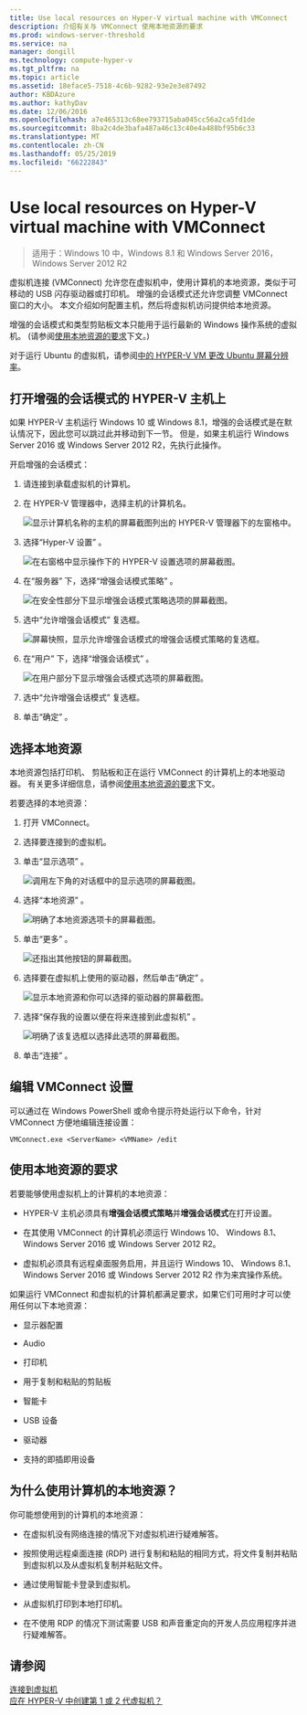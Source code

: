 ```yaml
---
title: Use local resources on Hyper-V virtual machine with VMConnect
description: 介绍有关与 VMConnect 使用本地资源的要求
ms.prod: windows-server-threshold
ms.service: na
manager: dongill
ms.technology: compute-hyper-v
ms.tgt_pltfrm: na
ms.topic: article
ms.assetid: 18eface5-7518-4c6b-9282-93e2e3e87492
author: KBDAzure
ms.author: kathyDav
ms.date: 12/06/2016
ms.openlocfilehash: a7e465313c68ee793715aba045cc56a2ca5fd1de
ms.sourcegitcommit: 8ba2c4de3bafa487a46c13c40e4a488bf95b6c33
ms.translationtype: MT
ms.contentlocale: zh-CN
ms.lasthandoff: 05/25/2019
ms.locfileid: "66222843"
---
```

# <a name="use-local-resources-on-hyper-v-virtual-machine-with-vmconnect"></a>Use local resources on Hyper-V virtual machine with VMConnect

>适用于：Windows 10 中，Windows 8.1 和 Windows Server 2016，Windows Server 2012 R2

虚拟机连接 (VMConnect) 允许您在虚拟机中，使用计算机的本地资源，类似于可移动的 USB 闪存驱动器或打印机。 增强的会话模式还允许您调整 VMConnect 窗口的大小。 本文介绍如何配置主机，然后将虚拟机访问提供给本地资源。

增强的会话模式和类型剪贴板文本只能用于运行最新的 Windows 操作系统的虚拟机。 \(请参阅[使用本地资源的要求](#requirements-for-using-local-resources)下文。\) 

对于运行 Ubuntu 的虚拟机，请参阅[中的 HYPER-V VM 更改 Ubuntu 屏幕分辨率](https://blogs.msdn.microsoft.com/virtual_pc_guy/2014/09/19/changing-ubuntu-screen-resolution-in-a-hyper-v-vm/)。 
  
## <a name="turn-on-enhanced-session-mode-on-a-hyper-v-host"></a>打开增强的会话模式的 HYPER-V 主机上  
如果 HYPER-V 主机运行 Windows 10 或 Windows 8.1，增强的会话模式是在默认情况下，因此您可以跳过此并移动到下一节。 但是，如果主机运行 Windows Server 2016 或 Windows Server 2012 R2，先执行此操作。 
  
开启增强的会话模式：

1.  请连接到承载虚拟机的计算机。  
  
2.  在 HYPER-V 管理器中，选择主机的计算机名。  
  
    ![显示计算机名称的主机的屏幕截图列出的 HYPER-V 管理器下的左窗格中。](media/Hyper-V-HyperVManager-HostNameSelected.png)  
  
3.  选择“Hyper-V 设置”  。  
  
    ![在右窗格中显示操作下的 HYPER-V 设置选项的屏幕截图。](media/HyperV-ActionsHyperVSettings.png)  
  
4.  在“服务器”  下，选择“增强会话模式策略”  。  
  
    ![在安全性部分下显示增强会话模式策略选项的屏幕截图。](media/Hyper-V-Settings-ServerEnhancedSessionModePolicy.png)  
  
5.  选中“允许增强会话模式”  复选框。  
  
    ![屏幕快照，显示允许增强会话模式的增强会话模式策略的复选框。](media/Hyper-V-Settings-EnhancedSessionModePolicyCheckBox.png)  
  
6.  在“用户”  下，选择“增强会话模式”  。  
  
    ![在用户部分下显示增强会话模式选项的屏幕截图。 ](media/Hyper-V-Settings-UserEnhancedSessionMode.png)  
  
7.  选中“允许增强会话模式”  复选框。  
  
8.  单击“确定”  。  
  
## <a name="choose-a-local-resource"></a>选择本地资源

本地资源包括打印机、 剪贴板和正在运行 VMConnect 的计算机上的本地驱动器。 有关更多详细信息，请参阅[使用本地资源的要求](#requirements-for-using-local-resources)下文。  
  
若要选择的本地资源：
  
1.  打开 VMConnect。  
  
2.  选择要连接到的虚拟机。  
  
3.  单击“显示选项”  。  
  
    ![调用左下角的对话框中的显示选项的屏幕截图。](media/HyperV-VMConnect-DisplayConfig.png)  
  
4.  选择“本地资源”  。  
  
    ![明确了本地资源选项卡的屏幕截图。](media/HyperV-VMConnect-DisplayConfig-LocalResources.png)  
  
5.  单击“更多”  。  
  
    ![还指出其他按钮的屏幕截图。](media/HyperV-VMConnect-DisplayConfig-LocalResourcesMore.png)  
  
6.  选择要在虚拟机上使用的驱动器，然后单击“确定”  。  
  
    ![显示本地资源和你可以选择的驱动器的屏幕截图。](media/HyperV-VMConnect-Settings-LocalResourcesDrives.png)  
  
7.  选择“保存我的设置以便在将来连接到此虚拟机”  。  
  
    ![明确了该复选框以选择此选项的屏幕截图。](media/HyperV-VMConnect-SaveSettings.png)  
  
8.  单击“连接”  。  
  
## <a name="edit-vmconnect-settings"></a>编辑 VMConnect 设置

可以通过在 Windows PowerShell 或命令提示符处运行以下命令，针对 VMConnect 方便地编辑连接设置：  
  
`VMConnect.exe <ServerName> <VMName> /edit`  
  
## <a name="requirements-for-using-local-resources"></a>使用本地资源的要求

若要能够使用虚拟机上的计算机的本地资源：  
  
-   HYPER-V 主机必须具有**增强会话模式策略**并**增强会话模式**在打开设置。  
  
-   在其使用 VMConnect 的计算机必须运行 Windows 10、 Windows 8.1、 Windows Server 2016 或 Windows Server 2012 R2。  
  
-   虚拟机必须具有远程桌面服务启用，并且运行 Windows 10、 Windows 8.1、 Windows Server 2016 或 Windows Server 2012 R2 作为来宾操作系统。  
  
如果运行 VMConnect 和虚拟机的计算机都满足要求，如果它们可用时才可以使用任何以下本地资源：  
  
-   显示器配置  
  
-   Audio
  
-   打印机  
  
-   用于复制和粘贴的剪贴板  
  
-   智能卡  
  
-   USB 设备  
  
-   驱动器  
  
-   支持的即插即用设备  
  
## <a name="why-use-a-computers-local-resources"></a>为什么使用计算机的本地资源？
你可能想使用到的计算机的本地资源：  
  
-   在虚拟机没有网络连接的情况下对虚拟机进行疑难解答。  
  
-   按照使用远程桌面连接 (RDP) 进行复制和粘贴的相同方式，将文件复制并粘贴到虚拟机以及从虚拟机复制并粘贴文件。  
  
-   通过使用智能卡登录到虚拟机。  
  
-   从虚拟机打印到本地打印机。  
  
-   在不使用 RDP 的情况下测试需要 USB 和声音重定向的开发人员应用程序并进行疑难解答。  
  
## <a name="see-also"></a>请参阅  
[连接到虚拟机](https://technet.microsoft.com/library/cc742407.aspx)  
[应在 HYPER-V 中创建第 1 或 2 代虚拟机？](../plan/Should-I-create-a-generation-1-or-2-virtual-machine-in-Hyper-V.md)



